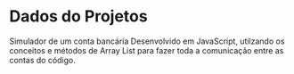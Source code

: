 # Dados do Projetos

Simulador de um conta bancária Desenvolvido em JavaScript, utilzando os conceitos e métodos de Array List para fazer
toda a comunicação entre as contas do código.
